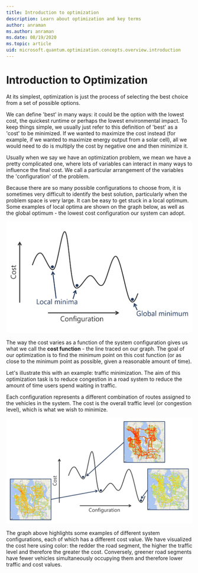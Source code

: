 ```yaml
---
title: Introduction to optimization
description: Learn about optimization and key terms
author: anraman
ms.author: anraman
ms.date: 08/19/2020
ms.topic: article
uid: microsoft.quantum.optimization.concepts.overview.introduction
---
```


# Introduction to Optimization

At its simplest, optimization is just the process of selecting the best choice from a set of possible options.

We can define 'best' in many ways: it could be the option with the lowest cost, the quickest runtime or perhaps the lowest environmental impact. To keep things simple, we usually just refer to this definition of 'best' as a 'cost' to be minimized. If we wanted to maximize the cost instead (for example, if we wanted to maximize energy output from a solar cell), all we would need to do is multiply the cost by negative one and then minimize it.

Usually when we say we have an optimization problem, we mean we have a pretty complicated one, where lots of variables can interact in many ways to influence the final cost. We call a particular arrangement of the variables the 'configuration' of the problem.

Because there are so many possible configurations to choose from, it is sometimes very difficult to identify the best solution, particularly when the problem space is very large. It can be easy to get stuck in a local optimum. Some examples of local optima are shown on the graph below, as well as the global optimum - the lowest cost configuration our system can adopt.

![Graph showing a cost function with two local optima and the global optimum highlighted](./media/optimization-intro-optima-graph.png)

The way the cost varies as a function of the system configuration gives us what we call the **cost function** - the line traced on our graph. The goal of our optimization is to find the minimum point on this cost function (or as close to the minimum point as possible, given a reasonable amount of time).

Let's illustrate this with an example: traffic minimization. The aim of this optimization task is to reduce congestion in a road system to reduce the amount of time users spend waiting in traffic.

Each configuration represents a different combination of routes assigned to the vehicles in the system. The cost is the overall traffic level (or congestion level), which is what we wish to minimize.

![Graph showing a cost function with local optima corresponding to different traffic levels in a vehicle routing simulation](./media/optimization-intro-traffic-optima.png)

The graph above highlights some examples of different system configurations, each of which has a different cost value. We have visualized the cost here using color: the redder the road segment, the higher the traffic level and therefore the greater the cost. Conversely, greener road segments have fewer vehicles simultaneously occupying them and therefore lower traffic and cost values.
